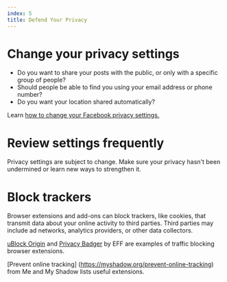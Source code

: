 ```yaml
---
index: 5
title: Defend Your Privacy
---
```

# Change your privacy settings

*   Do you want to share your posts with the public, or only with a specific group of people?
*   Should people be able to find you using your email address or phone number?
*   Do you want your location shared automatically?

Learn [how to change your Facebook privacy settings.](umbrella://lesson/facebook)

# Review settings frequently

Privacy settings are subject to change. Make sure your privacy hasn't been undermined or learn new ways to strengthen it.

# Block trackers

Browser extensions and add-ons can block trackers, like cookies, that transmit data about your online activity to third parties. Third parties may include ad networks, analytics providers, or other data collectors. 

[uBlock Origin](https://github.com/gorhill/uBlock) and [Privacy Badger](https://www.eff.org/privacybadger) by EFF are examples of traffic blocking browser extensions.  

[Prevent online tracking] (https://myshadow.org/prevent-online-tracking) from Me and My Shadow lists useful extensions.